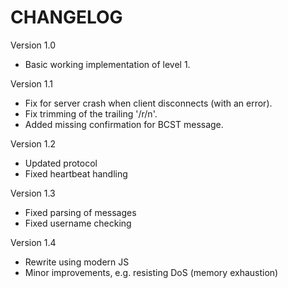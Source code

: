 # CHANGELOG

Version 1.0

- Basic working implementation of level 1.

Version 1.1

- Fix for server crash when client disconnects (with an error).
- Fix trimming of the trailing '/r/n'.
- Added missing confirmation for BCST message.

Version 1.2

- Updated protocol
- Fixed heartbeat handling

Version 1.3

- Fixed parsing of messages
- Fixed username checking

Version 1.4

- Rewrite using modern JS
- Minor improvements, e.g. resisting DoS (memory exhaustion)
